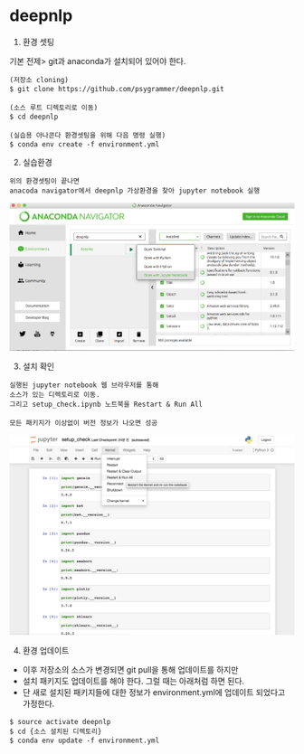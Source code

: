 # deepnlp

1. 환경 셋팅

기본 전제> git과 anaconda가 설치되어 있어야 한다. 

```shell
(저장소 cloning)
$ git clone https://github.com/psygrammer/deepnlp.git

(소스 루트 디렉토리로 이동)
$ cd deepnlp

(실습용 아나콘다 환경셋팅을 위해 다음 명령 실행)
$ conda env create -f environment.yml
```

2. 실습환경

```shell
위의 환경셋팅이 끝나면 
anacoda navigator에서 deepnlp 가상환경을 찾아 jupyter notebook 실행
```
<img src="img/anaconda.png" width=600 />

3. 설치 확인

```shell
실행된 jupyter notebook 웹 브라우저를 통해 
소스가 있는 디렉토리로 이동. 
그리고 setup_check.ipynb 노트북을 Restart & Run All

모든 패키지가 이상없이 버전 정보가 나오면 성공
```
<img src="img/setup_check.png" width=600 />

4. 환경 업데이트

* 이후 저장소의 소스가 변경되면 git pull을 통해 업데이트를 하지만
* 설치 패키지도 업데이트를 해야 한다. 그럴 때는 아래처럼 하면 된다.
* 단 새로 설치된 패키지들에 대한 정보가 environment.yml에 업데이트 되었다고 가정한다. 

```shell
$ source activate deepnlp
$ cd {소스 설치된 디렉토리}
$ conda env update -f environment.yml
```
